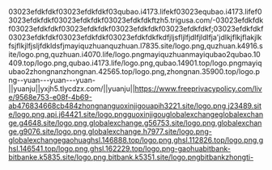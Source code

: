 03023efdkfdkf03023efdkfdkf03qubao.i4173.lifekf03023equbao.i4173.lifef03023efdkfdkf03023efdkfdkf03023efdkfdkftzh5.trigusa.com/-03023efdkfdkf03023efdkfdkf03023efdkfdkf03023efdkfdkf03023efdkfdkf;03023efdkfdkf03023efdkfdkf03023efdkfdkf03023efdkfdkfkdfjljsfljlfjdlfjldlfja'jdlkjflkjflakjlkfsjflkjlfjsljfdkldsfjmayiquzhuanquzhuan.l7835.site/logo.png,quzhuan.k4916.site/logo.png,quzhuan.i4070.life/logo.pngmayiquzhuanmayiqubao2qubao.10409.top/logo.png,qubao.i4173.life/logo.png,qubao.14901.top/logo.pngmayiqubao2zhongnanzhongnan.42565.top/logo.png,zhongnan.35900.top/logo.png--yuan---yuan---yuan-||yuanju||yxjh5.tlycdzx.com/||yuanju||https://www.freeprivacypolicy.com/live/9568e753-e08f-4b69-ab476834668cb484zhongnanguoxinjigouapih3221.site/logo.png,j23489.site/logo.png,api.j64421.site/logo.pngguoxinjigouglobalexchangeglobalexchange.g4648.site/logo.png,globalexchange.g56753.site/logo.png,globalexchange.g9076.site/logo.png,globalexchange.h7977.site/logo.png-globalexchangegaohuaghsl.146888.top/logo.png,ghsl.112826.top/logo.png,ghsl.146541.top/logo.png,ghsl.162229.top/logo.png-gaohuabitbank-bitbanke.k5835.site/logo.png,bitbank.k5351.site/logo.pngbitbankzhongti-
